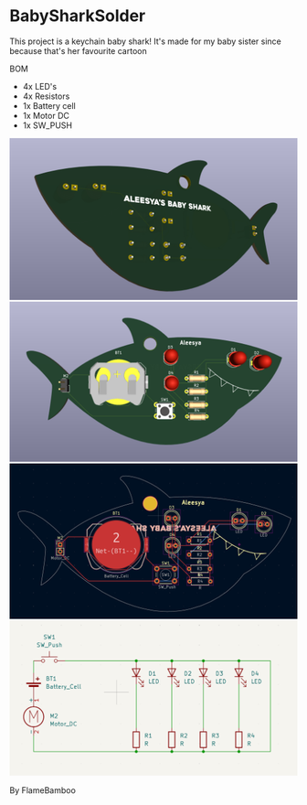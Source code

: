 # BabySharkSolder


This project is a keychain baby shark! It's made for my baby sister since because that's her favourite cartoon

BOM 
- 4x LED's
- 4x Resistors
- 1x Battery cell
- 1x Motor DC
- 1x SW_PUSH



![3D](3DBack.png)
![3D](3DFront.png)
![PCB](PCB.png)
![Schematic](Schematic.png)

By FlameBamboo
